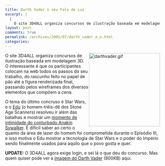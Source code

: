 ```yaml
---
title: Darth Vader e seu Falo de Luz
excerpt: |
  |
    O site 3D4ALL organiza concursos de ilustração baseada em modelagem 3D. O interessante é que os participantes colocam na web todos os passos do seu trabalho, do rascunho feito no papel de pão até a figura renderizada final, passando...
layout: post
comments: true
permalink: /archives/2005/07/darth_vader_e_o.html
categories:
---
```

<img title="darthvader.gif" src="//chester.me/archives/img/darthvader.gif" width="231" height="239" align="right" style="margin-left:2px" />
O site 3D4ALL organiza concursos de ilustração baseada em modelagem 3D. O interessante é que os participantes colocam na web todos os passos do seu trabalho, do rascunho feito no papel de pão até a figura renderizada final, passando pelos wireframes dos diversos elementos que compõem a cena.

O tema do último concruso é Star Wars, e o <a href=http://www.stoneagescanners.com/edu>Edu</a> (o homem-trêis-dê dos Stone Age Scanners) resolveu ir além das batalhas e mostrar um [momento de intimidade do conturbado Anakin Sywalker][1]. É difícil saber ao certo o quanto da área de lazer do homem foi comprometida durante o Episódio III, e isso motiva o Edu mostrar a tecnologia de Star Wars e o poder do Império sendo finalmente usados para aquilo que o povo gosta e quer.

**UPDATE:** O 3D4ALL agora exige login, e sei lá o que deu do concurso. Mas quem quiser pode ver a [imagem do Darth Vader][2] (800KB) aqui.

 [1]: http://www.3d4all.org/foruns/showthread.php?t=6764&#038;page=1&#038;pp=10
 [2]: //chester.me/img/Vader_e_escravas_alta.1.JPG
